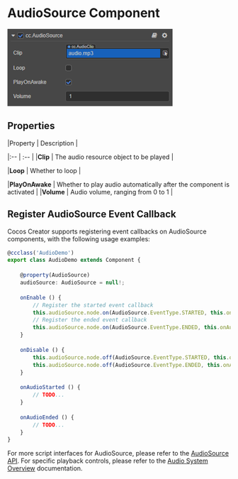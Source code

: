 # AudioSource Component

![audiosource](audio/audiosource.png)

## Properties

|Property          | Description                                                    |

|:--                 | :--                                                                     |
|**Clip**                | The audio resource object to be played                                           |

|**Loop**                | Whether to loop                                                      |

|**PlayOnAwake**         | Whether to play audio automatically after the component is activated    |
|**Volume**              | Audio volume, ranging from 0 to 1                                  |


## Register AudioSource Event Callback

Cocos Creator supports registering event callbacks on AudioSource components, with the following usage examples:

```typescript
@ccclass('AudioDemo')
export class AudioDemo extends Component {

    @property(AudioSource)
    audioSource: AudioSource = null!;

    onEnable () {
        // Register the started event callback
        this.audioSource.node.on(AudioSource.EventType.STARTED, this.onAudioStarted, this);
        // Register the ended event callback
        this.audioSource.node.on(AudioSource.EventType.ENDED, this.onAudioEnded, this);
    }

    onDisable () {
        this.audioSource.node.off(AudioSource.EventType.STARTED, this.onAudioStarted, this);
        this.audioSource.node.off(AudioSource.EventType.ENDED, this.onAudioEnded, this);
    }

    onAudioStarted () {
        // TODO...
    }

    onAudioEnded () {
        // TODO...
    }
}
``` 

For more script interfaces for AudioSource, please refer to the [AudioSource API](__APIDOC__/en/#/docs/3.3/zh/component-audio/Class/AudioSource). For specific playback controls, please refer to the [Audio System Overview](./overview.md) documentation.
